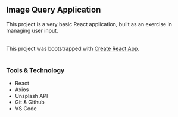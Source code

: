 ## Image Query Application

This project is a very basic React application, built as an exercise in managing user input.   
<br/>

This project was bootstrapped with [Create React App](https://github.com/facebook/create-react-app).  
<br/>  

### Tools & Technology
* React
* Axios
* Unsplash API
* Git & Github
* VS Code
<!-- * [Semantic-ui](https://semantic-ui.com/views/card.html)   -->
<br/>
